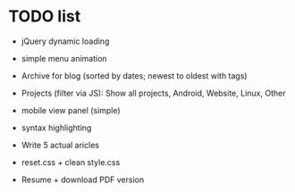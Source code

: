 # TODO list
* jQuery dynamic loading
* simple menu animation

* Archive for blog (sorted by dates; newest to oldest with tags)
* Projects (filter via JS): Show all projects, Android, Website, Linux, Other
* mobile view panel (simple)

* syntax highlighting
* Write 5 actual aricles
* reset.css + clean style.css
* Resume + download PDF version
